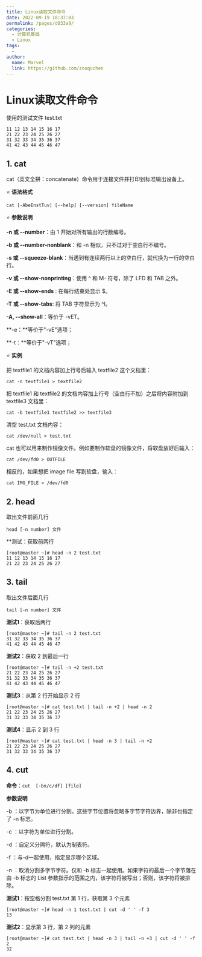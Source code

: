 ```yaml
---
title: Linux读取文件命令
date: 2022-09-19 18:37:03
permalink: /pages/d033a9/
categories:
  - 计算机基础
  - Linux
tags:
  - 
author: 
  name: Marvel
  link: https://github.com/zouquchen
---
```

# Linux读取文件命令

使用的测试文件 test.txt

```
11 12 13 14 15 16 17
21 22 23 24 25 26 27
31 32 33 34 35 36 37
41 42 43 44 45 46 47
```

## 1. cat

cat（英文全拼：concatenate）命令用于连接文件并打印到标准输出设备上。

⭐ **语法格式**

`cat [-AbeEnstTuv] [--help] [--version] fileName`

⭐ **参数说明**

**-n 或 --number**：由 1 开始对所有输出的行数编号。

**-b 或 --number-nonblank**：和 -n 相似，只不过对于空白行不编号。

**-s 或 --squeeze-blank**：当遇到有连续两行以上的空白行，就代换为一行的空白行。

**-v 或 --show-nonprinting**：使用 ^ 和 M- 符号，除了 LFD 和 TAB 之外。

**-E 或 --show-ends** : 在每行结束处显示 $。

**-T 或 --show-tabs**: 将 TAB 字符显示为 ^I。

**-A, --show-all**：等价于 -vET。

**-e：**等价于"-vE"选项；

**-t：**等价于"-vT"选项；

⭐ **实例**

把 textfile1 的文档内容加上行号后输入 textfile2 这个文档里：

```
cat -n textfile1 > textfile2
```

把 textfile1 和 textfile2 的文档内容加上行号（空白行不加）之后将内容附加到 textfile3 文档里：

```
cat -b textfile1 textfile2 >> textfile3
```

清空 test.txt 文档内容：

```
cat /dev/null > test.txt
```

cat 也可以用来制作镜像文件。例如要制作软盘的镜像文件，将软盘放好后输入：

```
cat /dev/fd0 > OUTFILE
```

相反的，如果想把 image file 写到软盘，输入：

```
cat IMG_FILE > /dev/fd0
```

## 2. head

取出文件前面几行

```
head [-n number] 文件 
```

**测试：获取前两行

```
[root@master ~]# head -n 2 test.txt 
11 12 13 14 15 16 17
21 22 23 24 25 26 27
```

## 3. tail

取出文件后面几行

```
tail [-n number] 文件 
```

**测试1**：获取后两行

```
[root@master ~]# tail -n 2 test.txt 
31 32 33 34 35 36 37
41 42 43 44 45 46 47
```

**测试2**：获取 2 到最后一行

```
[root@master ~]# tail -n +2 test.txt 
21 22 23 24 25 26 27
31 32 33 34 35 36 37
41 42 43 44 45 46 47
```

**测试3**：从第 2 行开始显示 2 行

```
[root@master ~]# cat test.txt | tail -n +2 | head -n 2
21 22 23 24 25 26 27
31 32 33 34 35 36 37
```

**测试4**：显示 2 到 3 行

```
[root@master ~]# cat test.txt | head -n 3 | tail -n +2
21 22 23 24 25 26 27
31 32 33 34 35 36 37
```

## 4. cut

**命令**：`cut  [-bn/c/df] [file]` 

**参数说明**

-b ：以字节为单位进行分割。这些字节位置将忽略多字节字符边界，除非也指定了 -n 标志。

-c ：以字符为单位进行分割。

-d ：自定义分隔符，默认为制表符。

-f ：与-d一起使用，指定显示哪个区域。

-n ：取消分割多字节字符。仅和 -b 标志一起使用。如果字符的最后一个字节落在由 -b 标志的 List 参数指示的范围之内，该字符将被写出；否则，该字符将被排除。

**测试1**：按空格分割 test.txt 第 1 行，获取第 3 个元素

```
[root@master ~]# head -n 1 test.txt | cut -d ' ' -f 3
13
```

**测试2**：显示第 3  行，第 2 列的元素

```
[root@master ~]# cat test.txt | head -n 3 | tail -n +3 | cut -d ' ' -f 2
32
```